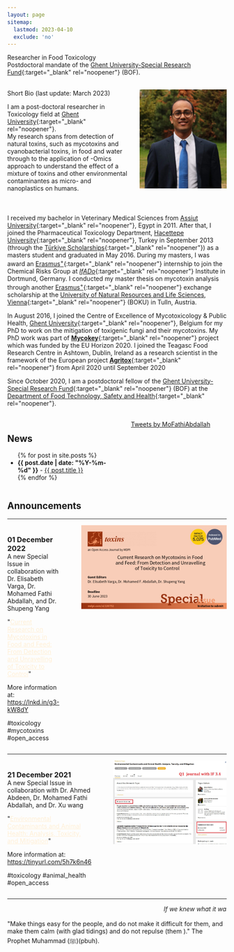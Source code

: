 ```yaml
---
layout: page
sitemap:
  lastmod: 2023-04-10
  exclude: 'no'
---
```

Researcher in Food Toxicology <br /> Postdoctoral mandate of the [Ghent University-Special Research Fund](https://www.ugent.be/nl/onderzoek/financiering/bof/postdoc/overzicht.htm){:target="_blank" rel="noopener"} (BOF).
<br /> <br />
<!-- Profile picture -->
<img class="ProfilePic" img width=200 img align="right" alt="Mohamed Fathi Abdallah" style="float: right; margin-left: 25px; margin-up: 25px;" src="Me.jpg">

Short Bio (last update: March 2023)

I am a post-doctoral researcher in Toxicology field at [Ghent University](https://www.ugent.be/en){:target="_blank" rel="noopener"}. <br> My research spans from detection of natural toxins, such as mycotoxins and cyanobacterial toxins, in food and water through to the application of -Omics approach to understand the effect of a mixture of toxins and other environmental contaminantes as micro- and nanoplastics on humans.
<br /> <br /> <br /> <br />
I received my bachelor in Veterinary Medical Sciences from [Assiut University](https://www.aun.edu.eg/main/){:target="_blank" rel="noopener"}, Egypt in 2011. After that, I joined the Pharmaceutical Toxicology Department, [Hacettepe University](https://www.hacettepe.edu.tr/english){:target="_blank" rel="noopener"}, Turkey in September 2013 (through the [Türkiye Scholarships](https://www.turkiyeburslari.gov.tr/){:target="_blank" rel="noopener"}) as a masters student and graduated in May 2016. During my masters, I was award an [Erasmus<sup>+</sup>](https://erasmus-plus.ec.europa.eu/){:target="_blank" rel="noopener"} internship to join the Chemical Risks Group at [_IfADo_](https://www.ifado.de/ifadoen/){:target="_blank" rel="noopener"} Institute in Dortmund, Germany. I conducted my master thesis on mycotoxin analysis through another [Erasmus<sup>+</sup>](https://erasmus-plus.ec.europa.eu/){:target="_blank" rel="noopener"} exchange scholarship at the [University of Natural Resources and Life Sciences, Vienna](https://boku.ac.at/en/){:target="_blank" rel="noopener"} (BOKU) in Tulln, Austria.

In August 2016, I joined the Centre of Excellence of Mycotoxicology & Public Health, [Ghent University](https://www.ugent.be/en){:target="_blank" rel="noopener"}, Belgium for my PhD to work on the mitigation of toxigenic fungi and their mycotoxins. My PhD work was part of [**Mycokey**](http://www.mycokey.eu/){:target="_blank" rel="noopener"} project which was funded by the EU Horizon 2020. I joined the Teagasc Food Research Centre in Ashtown, Dublin, Ireland as a research scientist in the framework of the European project [**Agritox**](http://agritox.eu/){:target="_blank" rel="noopener"} from April 2020 until September 2020

Since October 2020, I am a postdoctoral fellow of the [Ghent University-Special Research Fund](https://www.ugent.be/nl/onderzoek/financiering/bof/postdoc/overzicht.htm){:target="_blank" rel="noopener"} (BOF) at the [Department of Food Technology, Safety and Health](https://www.ugent.be/bw/foodscience/en/research#rFoodMicro){:target="_blank" rel="noopener"}.
<br /> <br />
	
<!-- News and Twitter timeline -->
<div style="display: flex;">
  <div style="flex: 1; margin-right: 50px;">
    <h2>News</h2>
    <ul>
      {% for post in site.posts %}
      <li><span style="font-weight: bold;">{{ post.date | date: "%Y-%m-%d" }}</span> - <a href="{{ post.url }}">{{ post.title }}</a></li>
      {% endfor %}
    </ul>
  </div>
  <div style="width: 220px;">
    <a class="twitter-timeline"
       href="https://twitter.com/MoFathiAbdallah?ref_src=twsrc%5Etfw"
       data-tweet-limit="4"
       data-width="250"
       data-height="350"
       data-align="right">
      Tweets by MoFathiAbdallah
    </a>
    <script async src="https://platform.twitter.com/widgets.js" charset="utf-8"></script>
  </div>
</div>

<!-- Announcement -->
<div>
  <h2>Announcements</h2>
  <hr />
  <div style="display: flex;">
    <div style="flex: 1; margin-right: 50px;">
      <h3 style="margin-bottom: 0;">01 December 2022</h3>
      <p style="margin-top: 0;">A new Special Issue in collaboration with Dr. Elisabeth Varga, Dr. Mohamed Fathi Abdallah, and Dr. Shupeng Yang</p>
      <p style="margin-top: 0;">"<a href="https://lnkd.in/g3-kW8dY" target="_blank" style="color:#ffefd5;">Current Research on Mycotoxins in Food and Feed: From Detection and Unravelling of Toxicity to Control</a>"</p>
      <p style="margin-top: 0;">More information at: <a href="https://lnkd.in/g3-kW8dY" target="_blank">https://lnkd.in/g3-kW8dY</a></p>
      <p style="margin-top: 0;">#toxicology #mycotoxins #open_access</p>
    </div>
    <div>
      <img src="/images/Special-issue-toxins.png" alt="Special issue" style="width: 450px;">
    </div>
  </div>
</div>

<div>
  <hr />
  <div style="display: flex;">
    <div style="flex: 1; margin-right: 50px;">
      <h3 style="margin-bottom: 0;">21 December 2021</h3>
      <p style="margin-top: 0;">A new Special Issue in collaboration with Dr. Ahmed Abdeen, Dr. Mohamed Fathi Abdallah, and Dr. Xu wang</p>
      <p style="margin-top: 0;">"<a href="https://www.frontiersin.org/research-topics/28308/environmental-contaminants-and-animal-health-analysis-toxicity-and-mitigation" target="_blank" style="color:#ffefd5;">Environmental Contaminants and Animal Health: Analysis, Toxicity, and Mitigation</a>"</p>
      <p style="margin-top: 0;">More information at: <br> <a href="https://tinyurl.com/5h7k6n46" target="_blank">https://tinyurl.com/5h7k6n46</a></p>
      <p style="margin-top: 0;">#toxicology #animal_health #open_access</p>
    </div>
    <div>
      <img src="/images/2021_12_21.jpg" alt="Special issue" style="width: 450px;">
    </div>
  </div>
</div>


[comment]: <> (Keep everything in the round brackets in the next two lines and delete the rest of the text to uncomment)
[comment]: <> (!Albert Einstein:)
[comment]: <> (!> If we knew what it was we were doing, it would not be called research, would it?)

**  **

<html>
<marquee behavior="scroll" direction="left"><i>If we knew what it was we were doing, it would not be called research, would it? </i> - Albert Einstein. &emsp;
  <i>One accurate measurement is worth a thousand expert opinions</i> - Grace Hopper. &emsp;
  <i>Make a habit of two things: to help; or at least to do no harm</i> - Hippocrates. &emsp;
  <i>The threat is the virus, not the people.</i> - UN Human Rights, Office of the High Commissioner. &emsp;
  <i>In these <u>unprecedented and uncertain times</u> we must get used to the <u>new normal</u>, which is important, <u>now more than ever</u>. Because after all, we are <u>all in this together</u> and are in <u>uncharted waters</u>. Please consider this quote through a <u>different lens</u>.  </i> - Gavin Pereira. An amalgamation of clich&eacute;s during the COVID-19 pandemic. &emsp;
  </marquee>
</html>  

"Make things easy for the people, and do not make it difficult for them, and make them calm (with glad tidings) and do not repulse (them )." The Prophet Muhammad (ﷺ)(pbuh).
